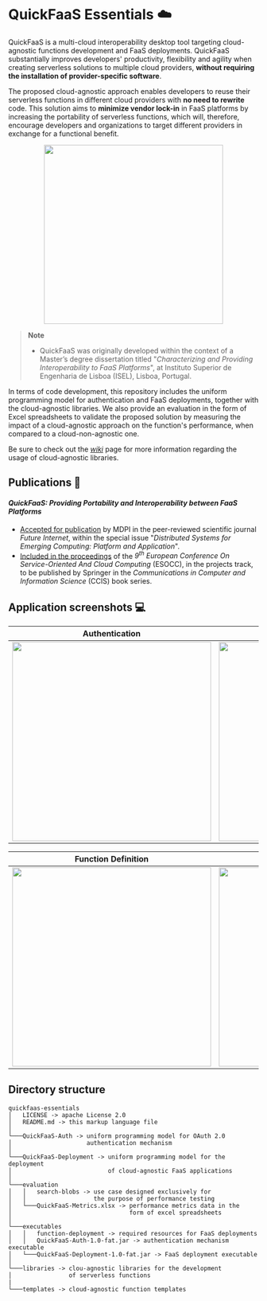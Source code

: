 # QuickFaaS Essentials ☁️

QuickFaaS is a multi-cloud interoperability desktop tool targeting cloud-agnostic functions development and FaaS deployments. QuickFaaS substantially improves developers' productivity, flexibility and agility when creating serverless solutions to multiple cloud providers, **without requiring the installation of provider-specific software**. 

The proposed cloud-agnostic approach enables developers to reuse their serverless functions in different cloud providers with **no need to rewrite** code. This solution aims to **minimize vendor lock-in** in FaaS platforms by increasing the portability of serverless functions, which will, therefore, encourage developers and organizations to target different providers in exchange for a functional benefit.

<p align="center">
  <img src="https://user-images.githubusercontent.com/47757441/185813592-ed461efa-2c40-4d43-9024-d2cf3fc13324.png" width="360">
</p>

> **Note**  
> - QuickFaaS was originally developed within the context of a Master’s degree dissertation titled "_Characterizing and Providing Interoperability to
FaaS Platforms_", at Instituto Superior de Engenharia de Lisboa (ISEL), Lisboa, Portugal.

In terms of code development, this repository includes the uniform programming model for authentication and FaaS deployments, together with the cloud-agnostic libraries. We also provide an evaluation in the form of Excel spreadsheets to validate the proposed solution by measuring the impact of a cloud-agnostic approach on the function's performance, when compared to a cloud-non-agnostic one.

Be sure to check out the [_wiki_](https://github.com/Pexers/quickfaas-essentials/wiki) page for more information regarding the usage of cloud-agnostic libraries.

## Publications 📰
#### _QuickFaaS: Providing Portability and Interoperability between FaaS Platforms_
- [Accepted for publication](https://doi.org/10.3390/fi14120360) by MDPI in the peer-reviewed scientific journal _Future Internet_, within the special issue "_Distributed Systems for Emerging Computing: Platform and Application_".
- [Included in the proceedings](https://link.springer.com/book/9783031232992) of the _9<sup>th</sup> European Conference On Service-Oriented And Cloud Computing_ (ESOCC), in the projects track, to be published by Springer in the _Communications in Computer and Information Science_ (CCIS) book series.

## Application screenshots 💻
Authentication|Function Configuration|
:-------------------------:|:-------------------------:|
<kbd><img src="https://user-images.githubusercontent.com/47757441/209371994-3bfa1416-dd7a-482c-8031-4897dedf9df0.png" width="400"></kbd>|<kbd><img src="https://user-images.githubusercontent.com/47757441/209371997-8713343a-1942-4a37-a21f-aa554723b99f.png" width="400"></kbd>|

Function Definition|FaaS Deployment|
:-------------------------:|:-------------------------:|
<kbd><img src="https://user-images.githubusercontent.com/47757441/209371999-e5dd8e98-824f-444f-9394-9c16a47279f7.png" width="400"></kbd>|<kbd><img src="https://user-images.githubusercontent.com/47757441/209372001-5b8109b7-f975-46ef-b351-1d106666c9f8.png" width="400"></kbd>|

## Directory structure
```
quickfaas-essentials
│   LICENSE -> apache License 2.0 
│   README.md -> this markup language file
│
└───QuickFaaS-Auth -> uniform programming model for OAuth 2.0
│                     authentication mechanism
│
└───QuickFaaS-Deployment -> uniform programming model for the deployment
│                           of cloud-agnostic FaaS applications
│   
└───evaluation
│   │   search-blobs -> use case designed exclusively for
│   │                   the purpose of performance testing
│   └───QuickFaaS-Metrics.xlsx -> performance metrics data in the
│                                 form of excel spreadsheets
│   
└───executables
│   │   function-deployment -> required resources for FaaS deployments
│   │   QuickFaaS-Auth-1.0-fat.jar -> authentication mechanism executable
│   └───QuickFaaS-Deployment-1.0-fat.jar -> FaaS deployment executable
│
└───libraries -> clou-agnostic libraries for the development
│                of serverless functions
|
└───templates -> cloud-agnostic function templates
```
